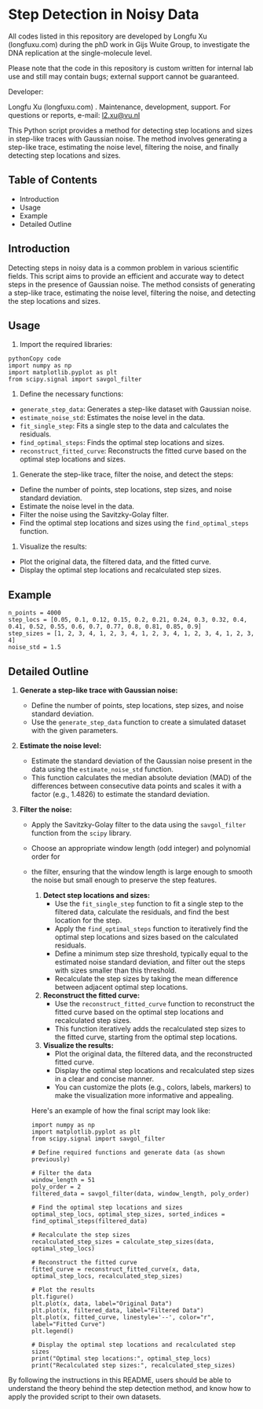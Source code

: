 # Step Detection in Noisy Data

All codes listed in this repository are developed by Longfu Xu (longfuxu.com) during the phD work in Gijs Wuite Group, to investigate the DNA replication at the single-molecule level.

Please note that the code in this repository is custom written for internal lab use and still may contain bugs; external support cannot be guaranteed.

Developer:

Longfu Xu (longfuxu.com) . Maintenance, development, support. For questions or reports, e-mail: l2.xu@vu.nl

This Python script provides a method for detecting step locations and sizes in step-like traces with Gaussian noise. The method involves generating a step-like trace, estimating the noise level, filtering the noise, and finally detecting step locations and sizes.

## Table of Contents

- Introduction
- Usage
- Example
- Detailed Outline

## Introduction

Detecting steps in noisy data is a common problem in various scientific fields. This script aims to provide an efficient and accurate way to detect steps in the presence of Gaussian noise. The method consists of generating a step-like trace, estimating the noise level, filtering the noise, and detecting the step locations and sizes.

## Usage

1. Import the required libraries:

```
pythonCopy code
import numpy as np
import matplotlib.pyplot as plt
from scipy.signal import savgol_filter
```

1. Define the necessary functions:

- `generate_step_data`: Generates a step-like dataset with Gaussian noise.
- `estimate_noise_std`: Estimates the noise level in the data.
- `fit_single_step`: Fits a single step to the data and calculates the residuals.
- `find_optimal_steps`: Finds the optimal step locations and sizes.
- `reconstruct_fitted_curve`: Reconstructs the fitted curve based on the optimal step locations and sizes.

1. Generate the step-like trace, filter the noise, and detect the steps:

- Define the number of points, step locations, step sizes, and noise standard deviation.
- Estimate the noise level in the data.
- Filter the noise using the Savitzky-Golay filter.
- Find the optimal step locations and sizes using the `find_optimal_steps` function.

1. Visualize the results:

- Plot the original data, the filtered data, and the fitted curve.
- Display the optimal step locations and recalculated step sizes.

## Example

```
n_points = 4000
step_locs = [0.05, 0.1, 0.12, 0.15, 0.2, 0.21, 0.24, 0.3, 0.32, 0.4, 0.41, 0.52, 0.55, 0.6, 0.7, 0.77, 0.8, 0.81, 0.85, 0.9]
step_sizes = [1, 2, 3, 4, 1, 2, 3, 4, 1, 2, 3, 4, 1, 2, 3, 4, 1, 2, 3, 4]
noise_std = 1.5
```

## Detailed Outline

1. **Generate a step-like trace with Gaussian noise:**

   - Define the number of points, step locations, step sizes, and noise standard deviation.
   - Use the `generate_step_data` function to create a simulated dataset with the given parameters.

2. **Estimate the noise level:**

   - Estimate the standard deviation of the Gaussian noise present in the data using the `estimate_noise_std` function.
   - This function calculates the median absolute deviation (MAD) of the differences between consecutive data points and scales it with a factor (e.g., 1.4826) to estimate the standard deviation.

3. **Filter the noise:**

   - Apply the Savitzky-Golay filter to the data using the `savgol_filter` function from the `scipy` library.

   - Choose an appropriate window length (odd integer) and polynomial order for 

   - the filter, ensuring that the window length is large enough to smooth the noise but small enough to preserve the step features.

     1. **Detect step locations and sizes:**
        - Use the `fit_single_step` function to fit a single step to the filtered data, calculate the residuals, and find the best location for the step.
        - Apply the `find_optimal_steps` function to iteratively find the optimal step locations and sizes based on the calculated residuals.
        - Define a minimum step size threshold, typically equal to the estimated noise standard deviation, and filter out the steps with sizes smaller than this threshold.
        - Recalculate the step sizes by taking the mean difference between adjacent optimal step locations.
     2. **Reconstruct the fitted curve:**
        - Use the `reconstruct_fitted_curve` function to reconstruct the fitted curve based on the optimal step locations and recalculated step sizes.
        - This function iteratively adds the recalculated step sizes to the fitted curve, starting from the optimal step locations.
     3. **Visualize the results:**
        - Plot the original data, the filtered data, and the reconstructed fitted curve.
        - Display the optimal step locations and recalculated step sizes in a clear and concise manner.
        - You can customize the plots (e.g., colors, labels, markers) to make the visualization more informative and appealing.

     Here's an example of how the final script may look like:

     ```
     import numpy as np
     import matplotlib.pyplot as plt
     from scipy.signal import savgol_filter
     
     # Define required functions and generate data (as shown previously)
     
     # Filter the data
     window_length = 51
     poly_order = 2
     filtered_data = savgol_filter(data, window_length, poly_order)
     
     # Find the optimal step locations and sizes
     optimal_step_locs, optimal_step_sizes, sorted_indices = find_optimal_steps(filtered_data)
     
     # Recalculate the step sizes
     recalculated_step_sizes = calculate_step_sizes(data, optimal_step_locs)
     
     # Reconstruct the fitted curve
     fitted_curve = reconstruct_fitted_curve(x, data, optimal_step_locs, recalculated_step_sizes)
     
     # Plot the results
     plt.figure()
     plt.plot(x, data, label="Original Data")
     plt.plot(x, filtered_data, label="Filtered Data")
     plt.plot(x, fitted_curve, linestyle='--', color="r", label="Fitted Curve")
     plt.legend()
     
     # Display the optimal step locations and recalculated step sizes
     print("Optimal step locations:", optimal_step_locs)
     print("Recalculated step sizes:", recalculated_step_sizes)
     ```
     
By following the instructions in this README, users should be able to understand the theory behind the step detection method, and know how to apply the provided script to their own datasets.